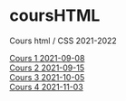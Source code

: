 # coursHTML
Cours html / CSS 2021-2022


[Cours 1 2021-09-08](cours1/README_cours1.md)<br>
[Cours 2 2021-09-15](cours2/README_cours2.md)<br>
[Cours 3 2021-10-05](cours3/README_cours3.md)<br>
[Cours 4 2021-11-03](cours4/README_cours4.md)<br>
